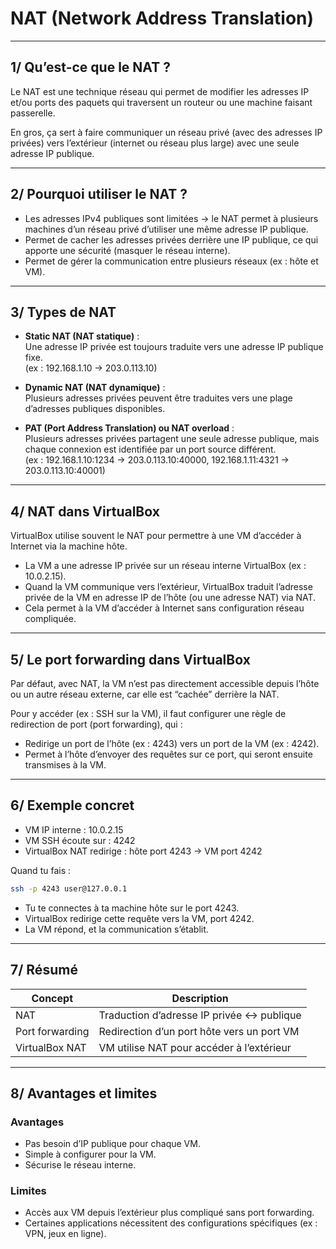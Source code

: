 # NAT (Network Address Translation)

---

## 1/ Qu’est-ce que le NAT ?

Le NAT est une technique réseau qui permet de modifier les adresses IP et/ou ports des paquets qui traversent un routeur ou une machine faisant passerelle.

En gros, ça sert à faire communiquer un réseau privé (avec des adresses IP privées) vers l’extérieur (internet ou réseau plus large) avec une seule adresse IP publique.

---

## 2/ Pourquoi utiliser le NAT ?

- Les adresses IPv4 publiques sont limitées → le NAT permet à plusieurs machines d’un réseau privé d’utiliser une même adresse IP publique.  
- Permet de cacher les adresses privées derrière une IP publique, ce qui apporte une sécurité (masquer le réseau interne).  
- Permet de gérer la communication entre plusieurs réseaux (ex : hôte et VM).

---

## 3/ Types de NAT

- **Static NAT (NAT statique)** :  
  Une adresse IP privée est toujours traduite vers une adresse IP publique fixe.  
  (ex : 192.168.1.10 → 203.0.113.10)

- **Dynamic NAT (NAT dynamique)** :  
  Plusieurs adresses privées peuvent être traduites vers une plage d’adresses publiques disponibles.

- **PAT (Port Address Translation) ou NAT overload** :  
  Plusieurs adresses privées partagent une seule adresse publique, mais chaque connexion est identifiée par un port source différent.  
  (ex : 192.168.1.10:1234 → 203.0.113.10:40000, 192.168.1.11:4321 → 203.0.113.10:40001)

---

## 4/ NAT dans VirtualBox

VirtualBox utilise souvent le NAT pour permettre à une VM d’accéder à Internet via la machine hôte.

- La VM a une adresse IP privée sur un réseau interne VirtualBox (ex : 10.0.2.15).  
- Quand la VM communique vers l’extérieur, VirtualBox traduit l’adresse privée de la VM en adresse IP de l’hôte (ou une adresse NAT) via NAT.  
- Cela permet à la VM d’accéder à Internet sans configuration réseau compliquée.

---

## 5/ Le port forwarding dans VirtualBox

Par défaut, avec NAT, la VM n’est pas directement accessible depuis l’hôte ou un autre réseau externe, car elle est “cachée” derrière la NAT.

Pour y accéder (ex : SSH sur la VM), il faut configurer une règle de redirection de port (port forwarding), qui :

- Redirige un port de l’hôte (ex : 4243) vers un port de la VM (ex : 4242).  
- Permet à l’hôte d’envoyer des requêtes sur ce port, qui seront ensuite transmises à la VM.

---

## 6/ Exemple concret

- VM IP interne : 10.0.2.15  
- VM SSH écoute sur : 4242  
- VirtualBox NAT redirige : hôte port 4243 → VM port 4242  

Quand tu fais :

```bash
ssh -p 4243 user@127.0.0.1
```
- Tu te connectes à ta machine hôte sur le port 4243.  
- VirtualBox redirige cette requête vers la VM, port 4242.  
- La VM répond, et la communication s’établit.

---

## 7/ Résumé

| Concept        | Description                         |
|----------------|-----------------------------------|
| NAT            | Traduction d’adresse IP privée ↔ publique |
| Port forwarding| Redirection d’un port hôte vers un port VM |
| VirtualBox NAT | VM utilise NAT pour accéder à l’extérieur   |

---

## 8/ Avantages et limites

### Avantages

- Pas besoin d’IP publique pour chaque VM.  
- Simple à configurer pour la VM.  
- Sécurise le réseau interne.

### Limites

- Accès aux VM depuis l’extérieur plus compliqué sans port forwarding.  
- Certaines applications nécessitent des configurations spécifiques (ex : VPN, jeux en ligne).

